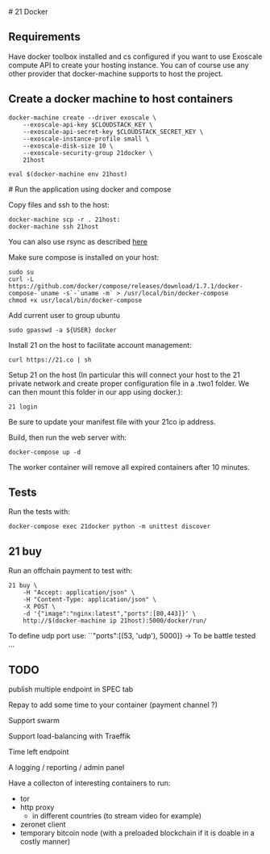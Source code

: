 # 21 Docker

## Requirements

Have docker toolbox installed and cs configured if you want to use Exoscale compute API to create your hosting instance.
You can of course use any other provider that docker-machine supports to host the project.

## Create a docker machine to host containers

    docker-machine create --driver exoscale \
        --exoscale-api-key $CLOUDSTACK_KEY \
        --exoscale-api-secret-key $CLOUDSTACK_SECRET_KEY \
        --exoscale-instance-profile small \
        --exoscale-disk-size 10 \
        --exoscale-security-group 21docker \
        21host

    eval $(docker-machine env 21host)

# Run the application using docker and compose

Copy files and ssh to the host:
    
    docker-machine scp -r . 21host:
    docker-machine ssh 21host

You can also use rsync as described [here](http://buffenoir.tech/keep-project-synced-with-machine.html#keep-project-synced-with-machine)

Make sure compose is installed on your host:

    sudo su
    curl -L https://github.com/docker/compose/releases/download/1.7.1/docker-compose-`uname -s`-`uname -m` > /usr/local/bin/docker-compose
    chmod +x usr/local/bin/docker-compose

Add current user to group ubuntu

    sudo gpasswd -a ${USER} docker

Install 21 on the host to facilitate account management:

    curl https://21.co | sh

Setup 21 on the host (In particular this will connect your host to the 21 private network and create proper configuration file in a .two1 folder. We can then mount this folder in our app using docker.):

    21 login

Be sure to update your manifest file with your 21co ip address.

Build, then run the web server with:

    docker-compose up -d

The worker container will remove all expired containers after 10 minutes.

## Tests

Run the tests with:

    docker-compose exec 21docker python -m unittest discover

## 21 buy

Run an offchain payment to test with:

    21 buy \
        -H "Accept: application/json" \
        -H "Content-Type: application/json" \
        -X POST \
        -d '{"image":"nginx:latest","ports":[80,443]}' \
        http://$(docker-machine ip 21host):5000/docker/run/

To define udp port use: ``"ports":[(53, 'udp'), 5000]} -> To be battle tested ...

## TODO

publish multiple endpoint in SPEC tab

Repay to add some time to your container (payment channel ?)

Support swarm

Support load-balancing with Traeffik

Time left endpoint

A logging / reporting / admin panel

Have a collecton of interesting containers to run:
- tor
- http proxy
    - in different countries (to stream video for example)
- zeronet client
- temporary bitcoin node (with a preloaded blockchain if it is doable in a costly manner)

